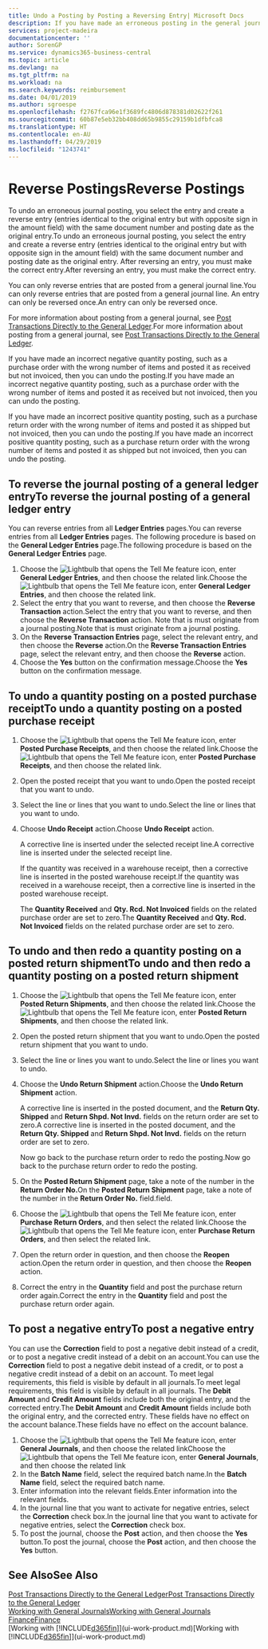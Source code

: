 ```yaml
---
title: Undo a Posting by Posting a Reversing Entry| Microsoft Docs
description: If you have made an erroneous posting in the general journal, then you can use the Reverse Transaction function to undo the posting with a correct audit trail.
services: project-madeira
documentationcenter: ''
author: SorenGP
ms.service: dynamics365-business-central
ms.topic: article
ms.devlang: na
ms.tgt_pltfrm: na
ms.workload: na
ms.search.keywords: reimbursement
ms.date: 04/01/2019
ms.author: sgroespe
ms.openlocfilehash: f2767fca96e1f3689fc4806d878381d02622f261
ms.sourcegitcommit: 60b87e5eb32bb408dd65b9855c29159b1dfbfca8
ms.translationtype: HT
ms.contentlocale: en-AU
ms.lasthandoff: 04/29/2019
ms.locfileid: "1243741"
---
```

# <a name="reverse-postings"></a><span data-ttu-id="c217e-103">Reverse Postings</span><span class="sxs-lookup"><span data-stu-id="c217e-103">Reverse Postings</span></span>
<span data-ttu-id="c217e-104">To undo an erroneous journal posting, you select the entry and create a reverse entry (entries identical to the original entry but with opposite sign in the amount field) with the same document number and posting date as the original entry.</span><span class="sxs-lookup"><span data-stu-id="c217e-104">To undo an erroneous journal posting, you select the entry and create a reverse entry (entries identical to the original entry but with opposite sign in the amount field) with the same document number and posting date as the original entry.</span></span> <span data-ttu-id="c217e-105">After reversing an entry, you must make the correct entry.</span><span class="sxs-lookup"><span data-stu-id="c217e-105">After reversing an entry, you must make the correct entry.</span></span>

<span data-ttu-id="c217e-106">You can only reverse entries that are posted from a general journal line.</span><span class="sxs-lookup"><span data-stu-id="c217e-106">You can only reverse entries that are posted from a general journal line.</span></span> <span data-ttu-id="c217e-107">An entry can only be reversed once.</span><span class="sxs-lookup"><span data-stu-id="c217e-107">An entry can only be reversed once.</span></span>

<span data-ttu-id="c217e-108">For more information about posting from a general journal, see [Post Transactions Directly to the General Ledger](finance-how-post-transactions-directly.md).</span><span class="sxs-lookup"><span data-stu-id="c217e-108">For more information about posting from a general journal, see [Post Transactions Directly to the General Ledger](finance-how-post-transactions-directly.md).</span></span>

<span data-ttu-id="c217e-109">If you have made an incorrect negative quantity posting, such as a purchase order with the wrong number of items and posted it as received but not invoiced, then you can undo the posting.</span><span class="sxs-lookup"><span data-stu-id="c217e-109">If you have made an incorrect negative quantity posting, such as a purchase order with the wrong number of items and posted it as received but not invoiced, then you can undo the posting.</span></span>

<span data-ttu-id="c217e-110">If you have made an incorrect positive quantity posting, such as a purchase return order with the wrong number of items and posted it as shipped but not invoiced, then you can undo the posting.</span><span class="sxs-lookup"><span data-stu-id="c217e-110">If you have made an incorrect positive quantity posting, such as a purchase return order with the wrong number of items and posted it as shipped but not invoiced, then you can undo the posting.</span></span>   

## <a name="to-reverse-the-journal-posting-of-a-general-ledger-entry"></a><span data-ttu-id="c217e-111">To reverse the journal posting of a general ledger entry</span><span class="sxs-lookup"><span data-stu-id="c217e-111">To reverse the journal posting of a general ledger entry</span></span>
<span data-ttu-id="c217e-112">You can reverse entries from all **Ledger Entries** pages.</span><span class="sxs-lookup"><span data-stu-id="c217e-112">You can reverse entries from all **Ledger Entries** pages.</span></span> <span data-ttu-id="c217e-113">The following procedure is based on the **General Ledger Entries** page.</span><span class="sxs-lookup"><span data-stu-id="c217e-113">The following procedure is based on the **General Ledger Entries** page.</span></span>
1. <span data-ttu-id="c217e-114">Choose the ![Lightbulb that opens the Tell Me feature](media/ui-search/search_small.png "Tell me what you want to do") icon, enter **General Ledger Entries**, and then choose the related link.</span><span class="sxs-lookup"><span data-stu-id="c217e-114">Choose the ![Lightbulb that opens the Tell Me feature](media/ui-search/search_small.png "Tell me what you want to do") icon, enter **General Ledger Entries**, and then choose the related link.</span></span>
2. <span data-ttu-id="c217e-115">Select the entry that you want to reverse, and then choose the **Reverse Transaction** action.</span><span class="sxs-lookup"><span data-stu-id="c217e-115">Select the entry that you want to reverse, and then choose the **Reverse Transaction** action.</span></span> <span data-ttu-id="c217e-116">Note that is must originate from a journal posting.</span><span class="sxs-lookup"><span data-stu-id="c217e-116">Note that is must originate from a journal posting.</span></span>
3. <span data-ttu-id="c217e-117">On the **Reverse Transaction Entries** page, select the relevant entry, and then choose the **Reverse** action.</span><span class="sxs-lookup"><span data-stu-id="c217e-117">On the **Reverse Transaction Entries** page, select the relevant entry, and then choose the **Reverse** action.</span></span>
4. <span data-ttu-id="c217e-118">Choose the **Yes** button on the confirmation message.</span><span class="sxs-lookup"><span data-stu-id="c217e-118">Choose the **Yes** button on the confirmation message.</span></span>

## <a name="to-undo-a-quantity-posting-on-a-posted-purchase-receipt"></a><span data-ttu-id="c217e-119">To undo a quantity posting on a posted purchase receipt</span><span class="sxs-lookup"><span data-stu-id="c217e-119">To undo a quantity posting on a posted purchase receipt</span></span>  

1.  <span data-ttu-id="c217e-120">Choose the ![Lightbulb that opens the Tell Me feature](media/ui-search/search_small.png "Tell me what you want to do") icon, enter **Posted Purchase Receipts**, and then choose the related link.</span><span class="sxs-lookup"><span data-stu-id="c217e-120">Choose the ![Lightbulb that opens the Tell Me feature](media/ui-search/search_small.png "Tell me what you want to do") icon, enter **Posted Purchase Receipts**, and then choose the related link.</span></span>  
2.  <span data-ttu-id="c217e-121">Open the posted receipt that you want to undo.</span><span class="sxs-lookup"><span data-stu-id="c217e-121">Open the posted receipt that you want to undo.</span></span>  
3.  <span data-ttu-id="c217e-122">Select the line or lines that you want to undo.</span><span class="sxs-lookup"><span data-stu-id="c217e-122">Select the line or lines that you want to undo.</span></span>  
4.  <span data-ttu-id="c217e-123">Choose **Undo Receipt** action.</span><span class="sxs-lookup"><span data-stu-id="c217e-123">Choose **Undo Receipt** action.</span></span>

    <span data-ttu-id="c217e-124">A corrective line is inserted under the selected receipt line.</span><span class="sxs-lookup"><span data-stu-id="c217e-124">A corrective line is inserted under the selected receipt line.</span></span>  

    <span data-ttu-id="c217e-125">If the quantity was received in a warehouse receipt, then a corrective line is inserted in the posted warehouse receipt.</span><span class="sxs-lookup"><span data-stu-id="c217e-125">If the quantity was received in a warehouse receipt, then a corrective line is inserted in the posted warehouse receipt.</span></span>  

    <span data-ttu-id="c217e-126">The **Quantity Received** and **Qty. Rcd. Not Invoiced** fields on the related purchase order are set to zero.</span><span class="sxs-lookup"><span data-stu-id="c217e-126">The **Quantity Received** and **Qty. Rcd. Not Invoiced** fields on the related purchase order are set to zero.</span></span>

## <a name="to-undo-and-then-redo-a-quantity-posting-on-a-posted-return-shipment"></a><span data-ttu-id="c217e-127">To undo and then redo a quantity posting on a posted return shipment</span><span class="sxs-lookup"><span data-stu-id="c217e-127">To undo and then redo a quantity posting on a posted return shipment</span></span>

1.  <span data-ttu-id="c217e-128">Choose the ![Lightbulb that opens the Tell Me feature](media/ui-search/search_small.png "Tell me what you want to do") icon, enter **Posted Return Shipments**, and then choose the related link.</span><span class="sxs-lookup"><span data-stu-id="c217e-128">Choose the ![Lightbulb that opens the Tell Me feature](media/ui-search/search_small.png "Tell me what you want to do") icon, enter **Posted Return Shipments**, and then choose the related link.</span></span>  
2.  <span data-ttu-id="c217e-129">Open the posted return shipment that you want to undo.</span><span class="sxs-lookup"><span data-stu-id="c217e-129">Open the posted return shipment that you want to undo.</span></span>
3. <span data-ttu-id="c217e-130">Select the line or lines you want to undo.</span><span class="sxs-lookup"><span data-stu-id="c217e-130">Select the line or lines you want to undo.</span></span>  

4.  <span data-ttu-id="c217e-131">Choose the **Undo Return Shipment** action.</span><span class="sxs-lookup"><span data-stu-id="c217e-131">Choose the **Undo Return Shipment** action.</span></span>  

    <span data-ttu-id="c217e-132">A corrective line is inserted in the posted document, and the **Return Qty. Shipped** and **Return Shpd. Not Invd.** fields on the return order are set to zero.</span><span class="sxs-lookup"><span data-stu-id="c217e-132">A corrective line is inserted in the posted document, and the **Return Qty. Shipped** and **Return Shpd. Not Invd.** fields on the return order are set to zero.</span></span>  

    <span data-ttu-id="c217e-133">Now go back to the purchase return order to redo the posting.</span><span class="sxs-lookup"><span data-stu-id="c217e-133">Now go back to the purchase return order to redo the posting.</span></span>  

5.  <span data-ttu-id="c217e-134">On the **Posted Return Shipment** page, take a note of the number in the **Return Order No.**</span><span class="sxs-lookup"><span data-stu-id="c217e-134">On the **Posted Return Shipment** page, take a note of the number in the **Return Order No.**</span></span> <span data-ttu-id="c217e-135">field.</span><span class="sxs-lookup"><span data-stu-id="c217e-135">field.</span></span>  
6.  <span data-ttu-id="c217e-136">Choose the ![Lightbulb that opens the Tell Me feature](media/ui-search/search_small.png "Tell me what you want to do") icon, enter **Purchase Return Orders**, and then select the related link.</span><span class="sxs-lookup"><span data-stu-id="c217e-136">Choose the ![Lightbulb that opens the Tell Me feature](media/ui-search/search_small.png "Tell me what you want to do") icon, enter **Purchase Return Orders**, and then select the related link.</span></span>  
7.  <span data-ttu-id="c217e-137">Open the return order in question, and then choose the **Reopen** action.</span><span class="sxs-lookup"><span data-stu-id="c217e-137">Open the return order in question, and then choose the **Reopen** action.</span></span>  
8.  <span data-ttu-id="c217e-138">Correct the entry in the **Quantity** field and post the purchase return order again.</span><span class="sxs-lookup"><span data-stu-id="c217e-138">Correct the entry in the **Quantity** field and post the purchase return order again.</span></span>  

## <a name="to-post-a-negative-entry"></a><span data-ttu-id="c217e-139">To post a negative entry</span><span class="sxs-lookup"><span data-stu-id="c217e-139">To post a negative entry</span></span>  
<span data-ttu-id="c217e-140">You can use the **Correction** field to post a negative debit instead of a credit, or to post a negative credit instead of a debit on an account.</span><span class="sxs-lookup"><span data-stu-id="c217e-140">You can use the **Correction** field to post a negative debit instead of a credit, or to post a negative credit instead of a debit on an account.</span></span> <span data-ttu-id="c217e-141">To meet legal requirements, this field is visible by default in all journals.</span><span class="sxs-lookup"><span data-stu-id="c217e-141">To meet legal requirements, this field is visible by default in all journals.</span></span> <span data-ttu-id="c217e-142">The **Debit Amount** and **Credit Amount** fields include both the original entry, and the corrected entry.</span><span class="sxs-lookup"><span data-stu-id="c217e-142">The **Debit Amount** and **Credit Amount** fields include both the original entry, and the corrected entry.</span></span> <span data-ttu-id="c217e-143">These fields have no effect on the account balance.</span><span class="sxs-lookup"><span data-stu-id="c217e-143">These fields have no effect on the account balance.</span></span>  

1.  <span data-ttu-id="c217e-144">Choose the ![Lightbulb that opens the Tell Me feature](media/ui-search/search_small.png "Tell me what you want to do") icon, enter **General Journals**, and then choose the related link</span><span class="sxs-lookup"><span data-stu-id="c217e-144">Choose the ![Lightbulb that opens the Tell Me feature](media/ui-search/search_small.png "Tell me what you want to do") icon, enter **General Journals**, and then choose the related link</span></span>  
2.  <span data-ttu-id="c217e-145">In the **Batch Name** field, select the required batch name.</span><span class="sxs-lookup"><span data-stu-id="c217e-145">In the **Batch Name** field, select the required batch name.</span></span>  
3.  <span data-ttu-id="c217e-146">Enter information into the relevant fields.</span><span class="sxs-lookup"><span data-stu-id="c217e-146">Enter information into the relevant fields.</span></span>  
4.  <span data-ttu-id="c217e-147">In the journal line that you want to activate for negative entries, select the **Correction** check box.</span><span class="sxs-lookup"><span data-stu-id="c217e-147">In the journal line that you want to activate for negative entries, select the **Correction** check box.</span></span>  
5.  <span data-ttu-id="c217e-148">To post the journal, choose the **Post** action, and then choose the **Yes** button.</span><span class="sxs-lookup"><span data-stu-id="c217e-148">To post the journal, choose the **Post** action, and then choose the **Yes** button.</span></span>

## <a name="see-also"></a><span data-ttu-id="c217e-149">See Also</span><span class="sxs-lookup"><span data-stu-id="c217e-149">See Also</span></span>
[<span data-ttu-id="c217e-150">Post Transactions Directly to the General Ledger</span><span class="sxs-lookup"><span data-stu-id="c217e-150">Post Transactions Directly to the General Ledger</span></span>](finance-how-post-transactions-directly.md)  
[<span data-ttu-id="c217e-151">Working with General Journals</span><span class="sxs-lookup"><span data-stu-id="c217e-151">Working with General Journals</span></span>](ui-work-general-journals.md)  
[<span data-ttu-id="c217e-152">Finance</span><span class="sxs-lookup"><span data-stu-id="c217e-152">Finance</span></span>](finance.md)  
<span data-ttu-id="c217e-153">[Working with [!INCLUDE[d365fin](includes/d365fin_md.md)]](ui-work-product.md)</span><span class="sxs-lookup"><span data-stu-id="c217e-153">[Working with [!INCLUDE[d365fin](includes/d365fin_md.md)]](ui-work-product.md)</span></span>  
